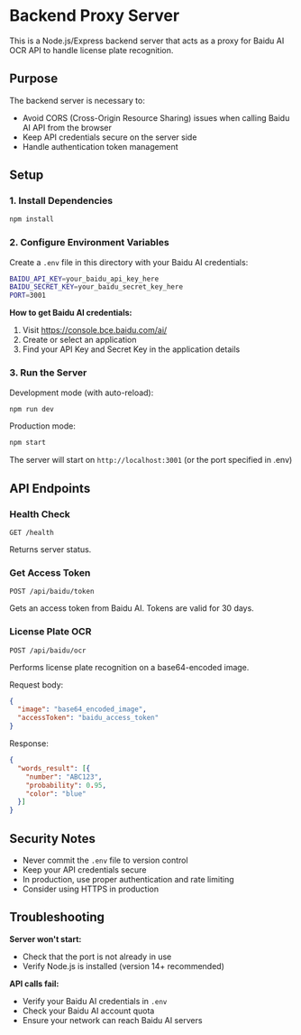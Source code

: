 # Backend Proxy Server

This is a Node.js/Express backend server that acts as a proxy for Baidu AI OCR API to handle license plate recognition.

## Purpose

The backend server is necessary to:
- Avoid CORS (Cross-Origin Resource Sharing) issues when calling Baidu AI API from the browser
- Keep API credentials secure on the server side
- Handle authentication token management

## Setup

### 1. Install Dependencies

```bash
npm install
```

### 2. Configure Environment Variables

Create a `.env` file in this directory with your Baidu AI credentials:

```bash
BAIDU_API_KEY=your_baidu_api_key_here
BAIDU_SECRET_KEY=your_baidu_secret_key_here
PORT=3001
```

**How to get Baidu AI credentials:**
1. Visit https://console.bce.baidu.com/ai/
2. Create or select an application
3. Find your API Key and Secret Key in the application details

### 3. Run the Server

Development mode (with auto-reload):
```bash
npm run dev
```

Production mode:
```bash
npm start
```

The server will start on `http://localhost:3001` (or the port specified in .env)

## API Endpoints

### Health Check
```
GET /health
```
Returns server status.

### Get Access Token
```
POST /api/baidu/token
```
Gets an access token from Baidu AI. Tokens are valid for 30 days.

### License Plate OCR
```
POST /api/baidu/ocr
```
Performs license plate recognition on a base64-encoded image.

Request body:
```json
{
  "image": "base64_encoded_image",
  "accessToken": "baidu_access_token"
}
```

Response:
```json
{
  "words_result": [{
    "number": "ABC123",
    "probability": 0.95,
    "color": "blue"
  }]
}
```

## Security Notes

- Never commit the `.env` file to version control
- Keep your API credentials secure
- In production, use proper authentication and rate limiting
- Consider using HTTPS in production

## Troubleshooting

**Server won't start:**
- Check that the port is not already in use
- Verify Node.js is installed (version 14+ recommended)

**API calls fail:**
- Verify your Baidu AI credentials in `.env`
- Check your Baidu AI account quota
- Ensure your network can reach Baidu AI servers

